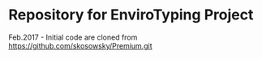 # Repository for EnviroTyping Project 
   Feb.2017 -
   Initial code are cloned from https://github.com/skosowsky/Premium.git

